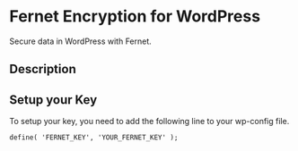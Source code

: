 # Fernet Encryption for WordPress
Secure data in WordPress with Fernet.


## Description

## Setup your Key

To setup your key, you need to add the following line to your wp-config file.

```define( 'FERNET_KEY', 'YOUR_FERNET_KEY' );```
